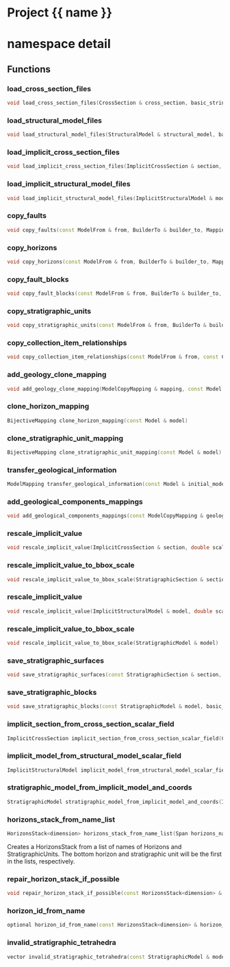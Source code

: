 <script setup>
import {useRoute} from 'vitepress'
const {path} = useRoute()
const tokens = path.split('/')
const words = tokens[2].split('-');
for (let i = 0; i < words.length; i++) {
    words[i] = words[i].charAt(0).toUpperCase() + words[i].slice(1);
    words[i] = words[i].replace('geode', 'Geode')
}
const name = words.join('-');
</script>
# Project {{ name }}

# namespace detail



## Functions

### load_cross_section_files

```cpp
void load_cross_section_files(CrossSection & cross_section, basic_string_view directory)
```


### load_structural_model_files

```cpp
void load_structural_model_files(StructuralModel & structural_model, basic_string_view directory)
```


### load_implicit_cross_section_files

```cpp
void load_implicit_cross_section_files(ImplicitCrossSection & section, basic_string_view directory)
```


### load_implicit_structural_model_files

```cpp
void load_implicit_structural_model_files(ImplicitStructuralModel & model, basic_string_view directory)
```


### copy_faults

```cpp
void copy_faults(const ModelFrom & from, BuilderTo & builder_to, Mapping & mapping)
```


### copy_horizons

```cpp
void copy_horizons(const ModelFrom & from, BuilderTo & builder_to, Mapping & mapping)
```


### copy_fault_blocks

```cpp
void copy_fault_blocks(const ModelFrom & from, BuilderTo & builder_to, Mapping & mapping)
```


### copy_stratigraphic_units

```cpp
void copy_stratigraphic_units(const ModelFrom & from, BuilderTo & builder_to, Mapping & mapping)
```


### copy_collection_item_relationships

```cpp
void copy_collection_item_relationships(const ModelFrom & from, const CollectionRangeFrom & collection_range_from, const Mapping & collection_mapping, const Mapping & item_mapping, BuilderTo & builder_to)
```


### add_geology_clone_mapping

```cpp
void add_geology_clone_mapping(ModelCopyMapping & mapping, const Model & model)
```


### clone_horizon_mapping

```cpp
BijectiveMapping clone_horizon_mapping(const Model & model)
```


### clone_stratigraphic_unit_mapping

```cpp
BijectiveMapping clone_stratigraphic_unit_mapping(const Model & model)
```


### transfer_geological_information

```cpp
ModelMapping transfer_geological_information(const Model & initial_model, const Model & modified_model, typename Model::Builder & model_builder, const ModelGenericMapping & components_mappings)
```


### add_geological_components_mappings

```cpp
void add_geological_components_mappings(const ModelCopyMapping & geological_mappings, ModelGenericMapping & component_mappings)
```


### rescale_implicit_value

```cpp
void rescale_implicit_value(ImplicitCrossSection & section, double scaling_factor)
```


### rescale_implicit_value_to_bbox_scale

```cpp
void rescale_implicit_value_to_bbox_scale(StratigraphicSection & section)
```


### rescale_implicit_value

```cpp
void rescale_implicit_value(ImplicitStructuralModel & model, double scaling_factor)
```


### rescale_implicit_value_to_bbox_scale

```cpp
void rescale_implicit_value_to_bbox_scale(StratigraphicModel & model)
```


### save_stratigraphic_surfaces

```cpp
void save_stratigraphic_surfaces(const StratigraphicSection & section, basic_string_view prefix)
```


### save_stratigraphic_blocks

```cpp
void save_stratigraphic_blocks(const StratigraphicModel & model, basic_string_view prefix)
```


### implicit_section_from_cross_section_scalar_field

```cpp
ImplicitCrossSection implicit_section_from_cross_section_scalar_field(CrossSection && section, basic_string_view scalar_attribute_name)
```


### implicit_model_from_structural_model_scalar_field

```cpp
ImplicitStructuralModel implicit_model_from_structural_model_scalar_field(StructuralModel && model, basic_string_view scalar_attribute_name)
```


### stratigraphic_model_from_implicit_model_and_coords

```cpp
StratigraphicModel stratigraphic_model_from_implicit_model_and_coords(ImplicitStructuralModel && implicit_model, local_index_t implicit_axis)
```


### horizons_stack_from_name_list

```cpp
HorizonsStack<dimension> horizons_stack_from_name_list(Span horizons_names, Span units_names)
```


 Creates a HorizonsStack from a list of names of Horizons and StratigraphicUnits. The bottom horizon and stratigraphic unit will be the first in the lists, respectively.

### repair_horizon_stack_if_possible

```cpp
void repair_horizon_stack_if_possible(const HorizonsStack<dimension> & horizon_stack, HorizonsStackBuilder<dimension> & builder)
```


### horizon_id_from_name

```cpp
optional horizon_id_from_name(const HorizonsStack<dimension> & horizon_stack, basic_string_view horizon_name)
```


### invalid_stratigraphic_tetrahedra

```cpp
vector invalid_stratigraphic_tetrahedra(const StratigraphicModel & model)
```




